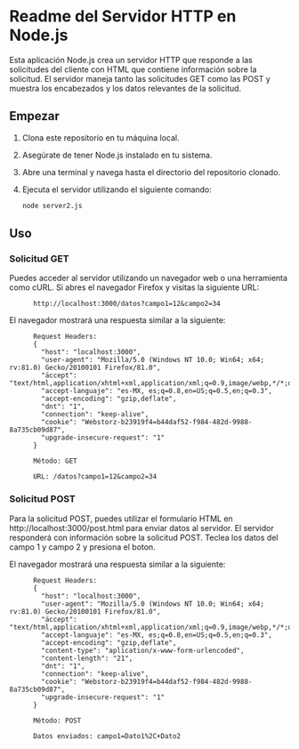 # Readme del Servidor HTTP en Node.js

Esta aplicación Node.js crea un servidor HTTP que responde a las solicitudes del cliente con HTML que contiene información sobre la solicitud. El servidor maneja tanto las solicitudes GET como las POST y muestra los encabezados y los datos relevantes de la solicitud.

## Empezar

1. Clona este repositorio en tu máquina local.

2. Asegúrate de tener Node.js instalado en tu sistema. 

3. Abre una terminal y navega hasta el directorio del repositorio clonado.

4. Ejecuta el servidor utilizando el siguiente comando:

   ```bash
   node server2.js

## Uso

### Solicitud GET 

Puedes acceder al servidor utilizando un navegador web o una herramienta como cURL. Si abres el navegador Firefox y visitas la siguiente URL:
          
          http://localhost:3000/datos?campo1=12&campo2=34

El navegador mostrará una respuesta similar a la siguiente:

          Request Headers:
          {
            "host": "localhost:3000",
            "user-agent": "Mozilla/5.0 (Windows NT 10.0; Win64; x64; rv:81.0) Gecko/20100101 Firefox/81.0",
            "äccept": "text/html,application/xhtml+xml,application/xml;q=0.9,image/webp,*/*;q=0.8",
            "accept-languaje": "es-MX, es;q=0.8,en=US;q=0.5,en;q=0.3",
            "accept-encoding": "gzip,deflate",
            "dnt": "1",
            "connection": "keep-alive",
            "cookie": "Webstorz-b23919f4=b44daf52-f984-482d-9988-8a735cb09d87",
            "upgrade-insecure-request": "1"
          }
          
          Método: GET
          
          URL: /datos?campo1=12&campo2=34


### Solicitud POST

Para la solicitud POST, puedes utilizar el formulario HTML en http://localhost:3000/post.html para enviar datos al servidor. El servidor responderá con información sobre la solicitud POST. Teclea los datos del campo 1 y campo 2 y presiona el boton.

El navegador mostrará una respuesta similar a la siguiente:

          Request Headers:
          {
            "host": "localhost:3000",
            "user-agent": "Mozilla/5.0 (Windows NT 10.0; Win64; x64; rv:81.0) Gecko/20100101 Firefox/81.0",
            "äccept": "text/html,application/xhtml+xml,application/xml;q=0.9,image/webp,*/*;q=0.8",
            "accept-languaje": "es-MX, es;q=0.8,en=US;q=0.5,en;q=0.3",
            "accept-encoding": "gzip,deflate",
            "content-type": "aplication/x-www-form-urlencoded",
            "content-length": "21",
            "dnt": "1",
            "connection": "keep-alive",
            "cookie": "Webstorz-b23919f4=b44daf52-f984-482d-9988-8a735cb09d87",
            "upgrade-insecure-request": "1"
          }
          
          Método: POST
          
          Datos enviados: campo1=Dato1%2C+Dato2

